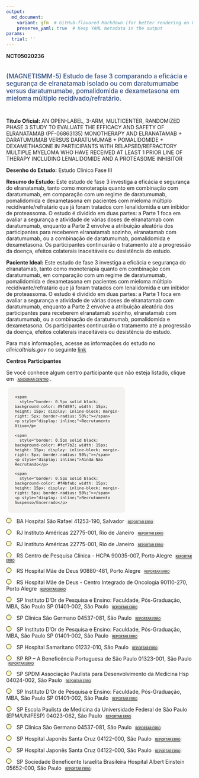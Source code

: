 ```yaml
---
output: 
  md_document:
    variant: gfm  # GitHub-flavored Markdown (for better rendering on GitHub)
    preserve_yaml: true  # Keep YAML metadata in the output
params:
  trial: ''
---
```


**NCT05020236**

<div style="padding: 5px 5px 5px 0px; font-size: 1.20em; font-weight: 500; color: #2E4A7F; text-align: left; margin-bottom: 20px">

(MAGNETISMM-5) Estudo de fase 3 comparando a eficácia e segurança de
elranatamab isolado ou com daratumumabe versus daratumumabe,
pomalidomida e dexametasona em mieloma múltiplo recidivado/refratário.

</div>

**Título Oficial:** AN OPEN-LABEL, 3-ARM, MULTICENTER, RANDOMIZED PHASE
3 STUDY TO EVALUATE THE EFFICACY AND SAFETY OF ELRANATAMAB (PF-06863135)
MONOTHERAPY AND ELRANATAMAB + DARATUMUMAB VERSUS DARATUMUMAB +
POMALIDOMIDE + DEXAMETHASONE IN PARTICIPANTS WITH RELAPSED/REFRACTORY
MULTIPLE MYELOMA WHO HAVE RECEIVED AT LEAST 1 PRIOR LINE OF THERAPY
INCLUDING LENALIDOMIDE AND A PROTEASOME INHIBITOR

**Desenho do Estudo:** Estudo Clinico Fase III

**Resumo do Estudo:** Este estudo de fase 3 investiga a eficácia e
segurança do elranatamab, tanto como monoterapia quanto em combinação
com daratumumab, em comparação com um regime de daratumumab,
pomalidomida e dexametasona em pacientes com mieloma múltiplo
recidivante/refratário que já foram tratados com lenalidomida e um
inibidor de proteassoma. O estudo é dividido em duas partes: a Parte 1
foca em avaliar a segurança e atividade de várias doses de elranatamab
com daratumumab, enquanto a Parte 2 envolve a atribuição aleatória dos
participantes para receberem elranatamab sozinho, elranatamab com
daratumumab, ou a combinação de daratumumab, pomalidomida e
dexametasona. Os participantes continuarão o tratamento até a progressão
da doença, efeitos colaterais inaceitáveis ou desistência do estudo.

**Paciente Ideal:** Este estudo de fase 3 investiga a eficácia e
segurança do elranatamab, tanto como monoterapia quanto em combinação
com daratumumab, em comparação com um regime de daratumumab,
pomalidomida e dexametasona em pacientes com mieloma múltiplo
recidivante/refratário que já foram tratados com lenalidomida e um
inibidor de proteassoma. O estudo é dividido em duas partes: a Parte 1
foca em avaliar a segurança e atividade de várias doses de elranatamab
com daratumumab, enquanto a Parte 2 envolve a atribuição aleatória dos
participantes para receberem elranatamab sozinho, elranatamab com
daratumumab, ou a combinação de daratumumab, pomalidomida e
dexametasona. Os participantes continuarão o tratamento até a progressão
da doença, efeitos colaterais inaceitáveis ou desistência do estudo.

Para mais informações, acesse as informações do estudo no
*clinicaltrials.gov* no seguinte
[link](https://clinicaltrials.gov/ct2/show/NCT05020236)

**Centros Participantes**

Se você conhece algum centro participante que não esteja listado, clique
em
<span style="color: #2E4A7F; margin-left: 2px; padding: 4px; background-color: #f3f2f1; border-radius: 8px; font-weight: 500; font-size: 0.6em"><a
href="https://flazar.shinyapps.io/formsapp?study_nct_id=NCT05020236&amp;location_id=N%2FA&amp;location_full_name=N%2FA&amp;form_type=Adicionar%20Centro"
target="_blank">ADICIONAR CENTRO</a></span>.

<div style="margin-bottom: 8px; margin-left: 5px; padding: 8px; max-width: 300px; background-color: #f3f2f1; border-radius: 8px; font-size: 0.9em">

<div style="margin-left: 10px;">

    <span 
      style="border: 0.5px solid black; background-color: #9fd89f; width: 15px; height: 15px; display: inline-block; margin-right: 5px; border-radius: 50%;"></span>
    <p style="display: inline;">Recrutamento Ativo</p>

</div>

<div style="margin-left: 10px;">

    <span 
      style="border: 0.5px solid black; background-color: #fef7b2; width: 15px; height: 15px; display: inline-block; margin-right: 5px; border-radius: 50%;"></span>
    <p style="display: inline;">Ainda Não Recrutando</p>

</div>

<div style="margin-left: 10px;">

    <span 
      style="border: 0.5px solid black; background-color: #f4bfab; width: 15px; height: 15px; display: inline-block; margin-right: 5px; border-radius: 50%;"></span>
    <p style="display: inline;">Recrutamento Suspenso/Encerrado</p>

</div>

</div>

<span style="margin-bottom: -2px;"><span style="border: 0.5px solid black; display: inline-block; width: 12px; height: 12px; border-radius: 50%; margin-right: 10px; padding-bottom: 0px; background-color: #fef7b2;"></span>
BA Hospital São Rafael 41253-190, Salvador
<span style="color: #2E4A7F; margin-left: 2px; padding: 4px; background-color: #f3f2f1; border-radius: 8px; font-weight: 500; font-size: 0.6em"><a
href="https://flazar.shinyapps.io/formsapp?study_nct_id=NCT05020236&amp;location_id=INSTITUTODORDEPESQUISAEENSINOIDORFILIALSALVADORSALVADORBAHIA41253190BRAZIL&amp;location_full_name=Hospital%20S%C3%A3o%20Rafael%2C%2041253-190%2C%20Salvador&amp;form_type=Reportar%20Erro"
target="_blank">REPORTAR ERRO</a></span></span>

<span style="margin-bottom: -2px;"><span style="border: 0.5px solid black; display: inline-block; width: 12px; height: 12px; border-radius: 50%; margin-right: 10px; padding-bottom: 0px; background-color: #fef7b2;"></span>
RJ Instituto Américas 22775-001, Rio de Janeiro
<span style="color: #2E4A7F; margin-left: 2px; padding: 4px; background-color: #f3f2f1; border-radius: 8px; font-weight: 500; font-size: 0.6em"><a
href="https://flazar.shinyapps.io/formsapp?study_nct_id=NCT05020236&amp;location_id=INSTITUTODEEDUCACAOPESQUISAEGESTAOEMSAUDERIODEJANEIRO22793080BRAZIL&amp;location_full_name=Instituto%20Am%C3%A9ricas%2C%2022775-001%2C%20Rio%20de%20Janeiro&amp;form_type=Reportar%20Erro"
target="_blank">REPORTAR ERRO</a></span></span>

<span style="margin-bottom: -2px;"><span style="border: 0.5px solid black; display: inline-block; width: 12px; height: 12px; border-radius: 50%; margin-right: 10px; padding-bottom: 0px; background-color: #fef7b2;"></span>
RJ Instituto Américas 22775-001, Rio de Janeiro
<span style="color: #2E4A7F; margin-left: 2px; padding: 4px; background-color: #f3f2f1; border-radius: 8px; font-weight: 500; font-size: 0.6em"><a
href="https://flazar.shinyapps.io/formsapp?study_nct_id=NCT05020236&amp;location_id=HOSPITALAMERICASMEDICALCITYRIODEJANEIRO22775001BRAZIL&amp;location_full_name=Instituto%20Am%C3%A9ricas%2C%2022775-001%2C%20Rio%20de%20Janeiro&amp;form_type=Reportar%20Erro"
target="_blank">REPORTAR ERRO</a></span></span>

<span style="margin-bottom: -2px;"><span style="border: 0.5px solid black; display: inline-block; width: 12px; height: 12px; border-radius: 50%; margin-right: 10px; padding-bottom: 0px; background-color: #fef7b2;"></span>
RS Centro de Pesquisa Clínica - HCPA 90035-007, Porto Alegre
<span style="color: #2E4A7F; margin-left: 2px; padding: 4px; background-color: #f3f2f1; border-radius: 8px; font-weight: 500; font-size: 0.6em"><a
href="https://flazar.shinyapps.io/formsapp?study_nct_id=NCT05020236&amp;location_id=CENTRODEPESQUISACLINICAAREAADMINISTRATIVAPORTOALEGRERIOGRANDEDOSUL90850170BRAZIL&amp;location_full_name=Centro%20de%20Pesquisa%20Cl%C3%ADnica%20-%20HCPA%2C%2090035-007%2C%20Porto%20Alegre&amp;form_type=Reportar%20Erro"
target="_blank">REPORTAR ERRO</a></span></span>

<span style="margin-bottom: -2px;"><span style="border: 0.5px solid black; display: inline-block; width: 12px; height: 12px; border-radius: 50%; margin-right: 10px; padding-bottom: 0px; background-color: #fef7b2;"></span>
RS Hospital Mãe de Deus 90880-481, Porto Alegre
<span style="color: #2E4A7F; margin-left: 2px; padding: 4px; background-color: #f3f2f1; border-radius: 8px; font-weight: 500; font-size: 0.6em"><a
href="https://flazar.shinyapps.io/formsapp?study_nct_id=NCT05020236&amp;location_id=HOSPITALMAEDEDEUSPORTOALEGRERIOGRANDEDOSUL90880480BRAZIL&amp;location_full_name=Hospital%20M%C3%A3e%20de%20Deus%2C%2090880-481%2C%20Porto%20Alegre&amp;form_type=Reportar%20Erro"
target="_blank">REPORTAR ERRO</a></span></span>

<span style="margin-bottom: -2px;"><span style="border: 0.5px solid black; display: inline-block; width: 12px; height: 12px; border-radius: 50%; margin-right: 10px; padding-bottom: 0px; background-color: #fef7b2;"></span>
RS Hospital Mãe de Deus - Centro Integrado de Oncologia 90110-270, Porto
Alegre
<span style="color: #2E4A7F; margin-left: 2px; padding: 4px; background-color: #f3f2f1; border-radius: 8px; font-weight: 500; font-size: 0.6em"><a
href="https://flazar.shinyapps.io/formsapp?study_nct_id=NCT05020236&amp;location_id=CENTROGAUCHOINTEGRADODEONCOLOGIAHEMATOLOGIAENSINOEPESQUISAPORTOALEGRERIOGRANDEDOSUL90110270BRAZIL&amp;location_full_name=Hospital%20M%C3%A3e%20de%20Deus%20-%20Centro%20Integrado%20de%20Oncologia%2C%2090110-270%2C%20Porto%20Alegre&amp;form_type=Reportar%20Erro"
target="_blank">REPORTAR ERRO</a></span></span>

<span style="margin-bottom: -2px;"><span style="border: 0.5px solid black; display: inline-block; width: 12px; height: 12px; border-radius: 50%; margin-right: 10px; padding-bottom: 0px; background-color: #fef7b2;"></span>
SP Instituto D’Or de Pesquisa e Ensino: Faculdade, Pós-Graduação, MBA,
São Paulo SP 01401-002, São Paulo
<span style="color: #2E4A7F; margin-left: 2px; padding: 4px; background-color: #f3f2f1; border-radius: 8px; font-weight: 500; font-size: 0.6em"><a
href="https://flazar.shinyapps.io/formsapp?study_nct_id=NCT05020236&amp;location_id=IDORENSINOEPESQUISASAOPAULO01401002BRAZIL&amp;location_full_name=Instituto%20D%27Or%20de%20Pesquisa%20e%20Ensino%3A%20Faculdade%2C%20P%C3%B3s-Gradua%C3%A7%C3%A3o%2C%20MBA%2C%20S%C3%A3o%20Paulo%20SP%2C%2001401-002%2C%20S%C3%A3o%20Paulo&amp;form_type=Reportar%20Erro"
target="_blank">REPORTAR ERRO</a></span></span>

<span style="margin-bottom: -2px;"><span style="border: 0.5px solid black; display: inline-block; width: 12px; height: 12px; border-radius: 50%; margin-right: 10px; padding-bottom: 0px; background-color: #fef7b2;"></span>
SP Clinica São Germano 04537-081, São Paulo
<span style="color: #2E4A7F; margin-left: 2px; padding: 4px; background-color: #f3f2f1; border-radius: 8px; font-weight: 500; font-size: 0.6em"><a
href="https://flazar.shinyapps.io/formsapp?study_nct_id=NCT05020236&amp;location_id=CLINICAMEDICASAOGERMANOLTDASPSAOPAULO04537080BRAZIL&amp;location_full_name=Clinica%20S%C3%A3o%20Germano%2C%2004537-081%2C%20S%C3%A3o%20Paulo&amp;form_type=Reportar%20Erro"
target="_blank">REPORTAR ERRO</a></span></span>

<span style="margin-bottom: -2px;"><span style="border: 0.5px solid black; display: inline-block; width: 12px; height: 12px; border-radius: 50%; margin-right: 10px; padding-bottom: 0px; background-color: #fef7b2;"></span>
SP Instituto D’Or de Pesquisa e Ensino: Faculdade, Pós-Graduação, MBA,
São Paulo SP 01401-002, São Paulo
<span style="color: #2E4A7F; margin-left: 2px; padding: 4px; background-color: #f3f2f1; border-radius: 8px; font-weight: 500; font-size: 0.6em"><a
href="https://flazar.shinyapps.io/formsapp?study_nct_id=NCT05020236&amp;location_id=INSTITUTODORDEPESQUISAEENSINOIDORSAOPAULO04544000BRAZIL&amp;location_full_name=Instituto%20D%27Or%20de%20Pesquisa%20e%20Ensino%3A%20Faculdade%2C%20P%C3%B3s-Gradua%C3%A7%C3%A3o%2C%20MBA%2C%20S%C3%A3o%20Paulo%20SP%2C%2001401-002%2C%20S%C3%A3o%20Paulo&amp;form_type=Reportar%20Erro"
target="_blank">REPORTAR ERRO</a></span></span>

<span style="margin-bottom: -2px;"><span style="border: 0.5px solid black; display: inline-block; width: 12px; height: 12px; border-radius: 50%; margin-right: 10px; padding-bottom: 0px; background-color: #fef7b2;"></span>
SP Hospital Samaritano 01232-010, São Paulo
<span style="color: #2E4A7F; margin-left: 2px; padding: 4px; background-color: #f3f2f1; border-radius: 8px; font-weight: 500; font-size: 0.6em"><a
href="https://flazar.shinyapps.io/formsapp?study_nct_id=NCT05020236&amp;location_id=ESHOEMPRESADESERVICOSHOSPITALARESSAHOSPITALSAMARITANODEHIGIENOPOLISSAOPAULO01232010BRAZIL&amp;location_full_name=Hospital%20Samaritano%2C%2001232-010%2C%20S%C3%A3o%20Paulo&amp;form_type=Reportar%20Erro"
target="_blank">REPORTAR ERRO</a></span></span>

<span style="margin-bottom: -2px;"><span style="border: 0.5px solid black; display: inline-block; width: 12px; height: 12px; border-radius: 50%; margin-right: 10px; padding-bottom: 0px; background-color: #fef7b2;"></span>
SP BP – A Beneficência Portuguesa de São Paulo 01323-001, São Paulo
<span style="color: #2E4A7F; margin-left: 2px; padding: 4px; background-color: #f3f2f1; border-radius: 8px; font-weight: 500; font-size: 0.6em"><a
href="https://flazar.shinyapps.io/formsapp?study_nct_id=NCT05020236&amp;location_id=BPABENEFICENCIAPORTUGUESADESAOPAULOSAOPAULOSAOPAULO01321001BRAZIL&amp;location_full_name=BP%20%E2%80%93%20A%20Benefic%C3%AAncia%20Portuguesa%20de%20S%C3%A3o%20Paulo%2C%2001323-001%2C%20S%C3%A3o%20Paulo&amp;form_type=Reportar%20Erro"
target="_blank">REPORTAR ERRO</a></span></span>

<span style="margin-bottom: -2px;"><span style="border: 0.5px solid black; display: inline-block; width: 12px; height: 12px; border-radius: 50%; margin-right: 10px; padding-bottom: 0px; background-color: #fef7b2;"></span>
SP SPDM Associação Paulista para Desenvolvimento da Medicina Hsp
04024-002, São Paulo
<span style="color: #2E4A7F; margin-left: 2px; padding: 4px; background-color: #f3f2f1; border-radius: 8px; font-weight: 500; font-size: 0.6em"><a
href="https://flazar.shinyapps.io/formsapp?study_nct_id=NCT05020236&amp;location_id=HUUNIFESPSPDMHOSPITALSAOPAULOSAOPAULO04024002BRAZIL&amp;location_full_name=SPDM%20Associa%C3%A7%C3%A3o%20Paulista%20para%20Desenvolvimento%20da%20Medicina%20Hsp%2C%2004024-002%2C%20S%C3%A3o%20Paulo&amp;form_type=Reportar%20Erro"
target="_blank">REPORTAR ERRO</a></span></span>

<span style="margin-bottom: -2px;"><span style="border: 0.5px solid black; display: inline-block; width: 12px; height: 12px; border-radius: 50%; margin-right: 10px; padding-bottom: 0px; background-color: #fef7b2;"></span>
SP Instituto D’Or de Pesquisa e Ensino: Faculdade, Pós-Graduação, MBA,
São Paulo SP 01401-002, São Paulo
<span style="color: #2E4A7F; margin-left: 2px; padding: 4px; background-color: #f3f2f1; border-radius: 8px; font-weight: 500; font-size: 0.6em"><a
href="https://flazar.shinyapps.io/formsapp?study_nct_id=NCT05020236&amp;location_id=INSTITUTODORDEPESQUISAEENSINOIDORSAOPAULO04543000BRAZIL&amp;location_full_name=Instituto%20D%27Or%20de%20Pesquisa%20e%20Ensino%3A%20Faculdade%2C%20P%C3%B3s-Gradua%C3%A7%C3%A3o%2C%20MBA%2C%20S%C3%A3o%20Paulo%20SP%2C%2001401-002%2C%20S%C3%A3o%20Paulo&amp;form_type=Reportar%20Erro"
target="_blank">REPORTAR ERRO</a></span></span>

<span style="margin-bottom: -2px;"><span style="border: 0.5px solid black; display: inline-block; width: 12px; height: 12px; border-radius: 50%; margin-right: 10px; padding-bottom: 0px; background-color: #fef7b2;"></span>
SP Escola Paulista de Medicina da Universidade Federal de São Paulo
(EPM/UNIFESP) 04023-062, São Paulo
<span style="color: #2E4A7F; margin-left: 2px; padding: 4px; background-color: #f3f2f1; border-radius: 8px; font-weight: 500; font-size: 0.6em"><a
href="https://flazar.shinyapps.io/formsapp?study_nct_id=NCT05020236&amp;location_id=UNIVERSIDADEFEDERALDESAOPAULOSAOPAULO04024002BRAZIL&amp;location_full_name=Escola%20Paulista%20de%20Medicina%20da%20Universidade%20Federal%20de%20S%C3%A3o%20Paulo%20%28EPM%2FUNIFESP%29%2C%2004023-062%2C%20S%C3%A3o%20Paulo&amp;form_type=Reportar%20Erro"
target="_blank">REPORTAR ERRO</a></span></span>

<span style="margin-bottom: -2px;"><span style="border: 0.5px solid black; display: inline-block; width: 12px; height: 12px; border-radius: 50%; margin-right: 10px; padding-bottom: 0px; background-color: #fef7b2;"></span>
SP Clinica São Germano 04537-081, São Paulo
<span style="color: #2E4A7F; margin-left: 2px; padding: 4px; background-color: #f3f2f1; border-radius: 8px; font-weight: 500; font-size: 0.6em"><a
href="https://flazar.shinyapps.io/formsapp?study_nct_id=NCT05020236&amp;location_id=CLINICAMEDICASAOGERMANOSSLTDASAOPAULO04537080BRAZIL&amp;location_full_name=Clinica%20S%C3%A3o%20Germano%2C%2004537-081%2C%20S%C3%A3o%20Paulo&amp;form_type=Reportar%20Erro"
target="_blank">REPORTAR ERRO</a></span></span>

<span style="margin-bottom: -2px;"><span style="border: 0.5px solid black; display: inline-block; width: 12px; height: 12px; border-radius: 50%; margin-right: 10px; padding-bottom: 0px; background-color: #fef7b2;"></span>
SP Hospital Japonês Santa Cruz 04122-000, São Paulo
<span style="color: #2E4A7F; margin-left: 2px; padding: 4px; background-color: #f3f2f1; border-radius: 8px; font-weight: 500; font-size: 0.6em"><a
href="https://flazar.shinyapps.io/formsapp?study_nct_id=NCT05020236&amp;location_id=HOSPITALSANTACRUZCENTRODEPESQUISASAOPAULOSP04122000BRAZIL&amp;location_full_name=Hospital%20Japon%C3%AAs%20Santa%20Cruz%2C%2004122-000%2C%20S%C3%A3o%20Paulo&amp;form_type=Reportar%20Erro"
target="_blank">REPORTAR ERRO</a></span></span>

<span style="margin-bottom: -2px;"><span style="border: 0.5px solid black; display: inline-block; width: 12px; height: 12px; border-radius: 50%; margin-right: 10px; padding-bottom: 0px; background-color: #fef7b2;"></span>
SP Hospital Japonês Santa Cruz 04122-000, São Paulo
<span style="color: #2E4A7F; margin-left: 2px; padding: 4px; background-color: #f3f2f1; border-radius: 8px; font-weight: 500; font-size: 0.6em"><a
href="https://flazar.shinyapps.io/formsapp?study_nct_id=NCT05020236&amp;location_id=HOSPITALJAPONESSANTACRUZSAOPAULO04122000BRAZIL&amp;location_full_name=Hospital%20Japon%C3%AAs%20Santa%20Cruz%2C%2004122-000%2C%20S%C3%A3o%20Paulo&amp;form_type=Reportar%20Erro"
target="_blank">REPORTAR ERRO</a></span></span>

<span style="margin-bottom: -2px;"><span style="border: 0.5px solid black; display: inline-block; width: 12px; height: 12px; border-radius: 50%; margin-right: 10px; padding-bottom: 0px; background-color: #fef7b2;"></span>
SP Sociedade Beneficente Israelita Brasileira Hospital Albert Einstein
05652-000, São Paulo
<span style="color: #2E4A7F; margin-left: 2px; padding: 4px; background-color: #f3f2f1; border-radius: 8px; font-weight: 500; font-size: 0.6em"><a
href="https://flazar.shinyapps.io/formsapp?study_nct_id=NCT05020236&amp;location_id=SOCIEDADEBENEFICENTEISRAELITABRASILEIRAHOSPITALALBERTEINSTEINSAOPAULO05652900BRAZIL&amp;location_full_name=Sociedade%20Beneficente%20Israelita%20Brasileira%20Hospital%20Albert%20Einstein%2C%2005652-000%2C%20S%C3%A3o%20Paulo&amp;form_type=Reportar%20Erro"
target="_blank">REPORTAR ERRO</a></span></span>
